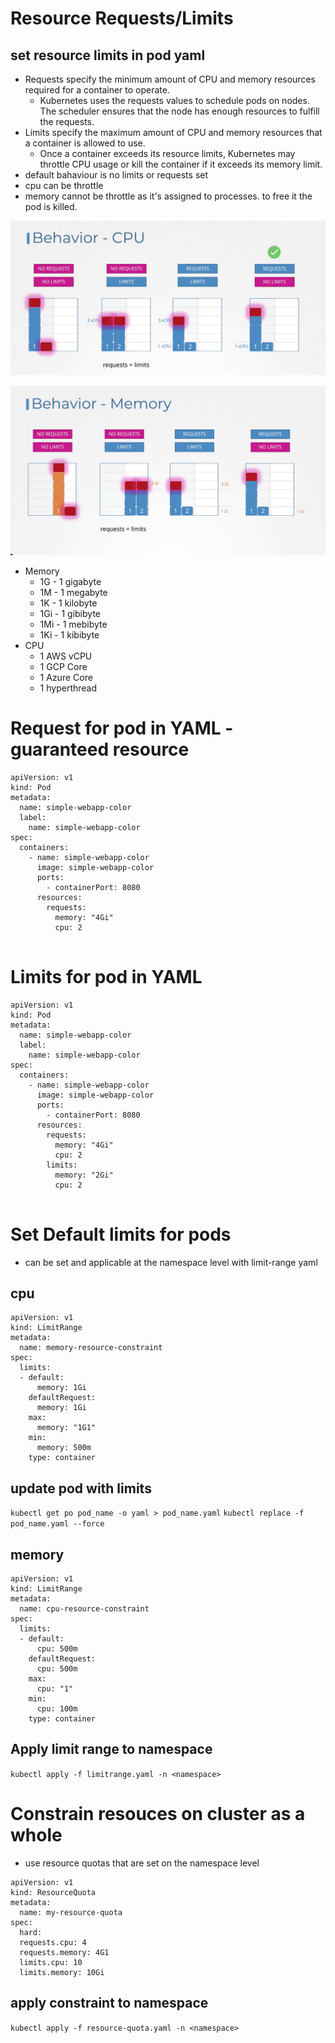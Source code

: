 # Resource Requests/Limits
## set resource limits in pod yaml

* Requests specify the minimum amount of CPU and memory resources required for a container to operate.
  * Kubernetes uses the requests values to schedule pods on nodes. The scheduler ensures that the node has enough resources to fulfill the requests.
* Limits specify the maximum amount of CPU and memory resources that a container is allowed to use.
  * Once a container exceeds its resource limits, Kubernetes may throttle CPU usage or kill the container if it exceeds its memory limit.
* default bahaviour is no limits or requests set
* cpu can be throttle
* memory cannot be throttle as it's assigned to processes. to free it the pod is killed.

!["cpu limits settings recomendations"](/images/cpulimits.png)

!["cpu limits settings recomendations"](/images/memorylimits.png)

* Memory
  * 1G - 1 gigabyte
  * 1M - 1 megabyte
  * 1K - 1 kilobyte
  * 1Gi - 1 gibibyte
  * 1Mi - 1 mebibyte
  * 1Ki - 1 kibibyte
* CPU
  * 1 AWS vCPU
  * 1 GCP Core
  * 1 Azure Core
  * 1 hyperthread

# Request for pod in YAML - guaranteed resource
```
apiVersion: v1
kind: Pod
metadata:
  name: simple-webapp-color
  label:
    name: simple-webapp-color
spec:
  containers:
    - name: simple-webapp-color
      image: simple-webapp-color
      ports:
        - containerPort: 8080
      resources:
        requests:
          memory: "4Gi"
          cpu: 2
  
```
# Limits for pod in YAML
```
apiVersion: v1
kind: Pod
metadata:
  name: simple-webapp-color
  label:
    name: simple-webapp-color
spec:
  containers:
    - name: simple-webapp-color
      image: simple-webapp-color
      ports:
        - containerPort: 8080
      resources:
        requests:
          memory: "4Gi"
          cpu: 2
        limits:
          memory: "2Gi"
          cpu: 2
  
```

# Set Default limits for pods
* can be set and applicable at the namespace level with limit-range yaml
## cpu
```
apiVersion: v1
kind: LimitRange
metadata:
  name: memory-resource-constraint
spec:
  limits:
  - default:
      memory: 1Gi
    defaultRequest:
      memory: 1Gi
    max:
      memory: "1G1"
    min:
      memory: 500m
    type: container
```
## update pod with limits
`kubectl get po pod_name -o yaml > pod_name.yaml`
`kubectl replace -f pod_name.yaml --force`

## memory
```
apiVersion: v1
kind: LimitRange
metadata:
  name: cpu-resource-constraint
spec:
  limits:
  - default:
      cpu: 500m
    defaultRequest:
      cpu: 500m
    max:
      cpu: "1"
    min:
      cpu: 100m
    type: container
```
## Apply limit range to namespace
`kubectl apply -f limitrange.yaml -n <namespace>`

# Constrain resouces on cluster as a whole
* use resource quotas that are set on the namespace level
```
apiVersion: v1
kind: ResourceQuota
metadata:
  name: my-resource-quota
spec:
  hard:
  requests.cpu: 4
  requests.memory: 4G1
  limits.cpu: 10
  limits.memory: 10Gi
```
## apply constraint  to namespace
`kubectl apply -f resource-quota.yaml -n <namespace>`